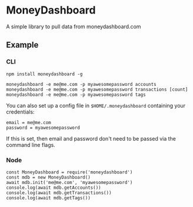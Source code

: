 # MoneyDashboard

A simple library to pull data from moneydashboard.com

## Example
### CLI
```
npm install moneydashboard -g
```
```
moneydashboard -e me@me.com -p myawesomepassword accounts
moneydashboard -e me@me.com -p myawesomepassword transactions [count]
moneydashboard -e me@me.com -p myawesomepassword tags
```

You can also set up a config file in `$HOME/.moneydashboard` containing your credentials:
```
email = me@me.com
password = myawesomepassword
```
If this is set, then email and password don't need to be passed via the command line flags.

### Node

```
const MoneyDashboard = require('moneydashboard')
const mdb = new MoneyDashboard()
await mdb.init('me@me.com', 'myawesomepassword')
console.log(await mdb.getAccounts())
console.log(await mdb.getTransactions())
console.log(await mdb.getTags())
```